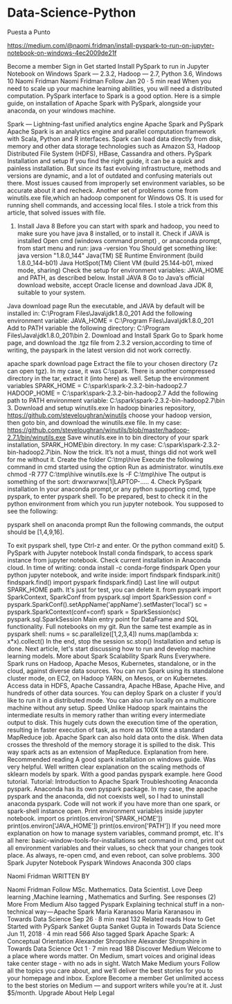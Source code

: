 # Data-Science-Python

Puesta a Punto

https://medium.com/@naomi.fridman/install-pyspark-to-run-on-jupyter-notebook-on-windows-4ec2009de21f

Become a member
Sign in
Get started
Install PySpark to run in Jupyter Notebook on Windows
Spark — 2.3.2, Hadoop — 2.7, Python 3.6, Windows 10
Naomi Fridman
Naomi Fridman
Follow
Jan 20 · 5 min read
When you need to scale up your machine learning abilities, you will need a distributed computation. PySpark interface to Spark is a good option. Here is a simple guide, on installation of Apache Spark with PySpark, alongside your anaconda, on your windows machine.

Spark — Lightning-fast unified analytics engine
Apache Spark and PySpark
Apache Spark is an analytics engine and parallel computation framework with Scala, Python and R interfaces. Spark can load data directly from disk, memory and other data storage technologies such as Amazon S3, Hadoop Distributed File System (HDFS), HBase, Cassandra and others.
PySpark Installation and setup
If you find the right guide, it can be a quick and painless installation. But since its fast evolving infrastructure, methods and versions are dynamic, and a lot of outdated and confusing materials out there.
Most issues caused from improperly set environment variables, so be accurate about it and recheck. Another set of problems come from winutils.exe file,which an hadoop component for Windows OS. It is used for running shell commands, and accessing local files. I stole a trick from this article, that solved issues with file.
1. Install Java 8
Before you can start with spark and hadoop, you need to make sure you have java 8 installed, or to install it.
Check if JAVA is installed
Open cmd (windows command prompt) , or anaconda prompt, from start menu and run:
java -version
You Should get something like:
java version "1.8.0_144"
Java(TM) SE Runtime Environment (build 1.8.0_144-b01)
Java HotSpot(TM) Client VM (build 25.144-b01, mixed mode, sharing)
Check the setup for environment variables: JAVA_HOME and PATH, as described below.
Install JAVA 8
Go to Java’s official download website, accept Oracle license and download Java JDK 8, suitable to your system.

Java download page
Run the executable, and JAVA by default will be installed in:
C:\Program Files\Java\jdk1.8.0_201
Add the following environment variable:
JAVA_HOME = C:\Program Files\Java\jdk1.8.0_201
Add to PATH variable the following directory:
C:\Program Files\Java\jdk1.8.0_201\bin
2. Download and Install Spark
Go to Spark home page, and download the .tgz file from 2.3.2 version,according to time of writing, the payspark in the latest version did not work correctly.

apache spark download page
Extract the file to your chosen directory (7z can open tgz). In my case, it was C:\spark. There is another compressed directory in the tar, extract it (into here) as well.
Setup the environment variables
SPARK_HOME  = C:\spark\spark-2.3.2-bin-hadoop2.7
HADOOP_HOME = C:\spark\spark-2.3.2-bin-hadoop2.7
Add the following path to PATH environment variable:
C:\spark\spark-2.3.2-bin-hadoop2.7\bin
3. Download and setup winutils.exe
In hadoop binaries repository, https://github.com/steveloughran/winutils choose your hadoop version, then goto bin, and download the winutils.exe file. In my case: https://github.com/steveloughran/winutils/blob/master/hadoop-2.7.1/bin/winutils.exe
Save winutils.exe in to bin directory of your spark installation, SPARK_HOME\bin directory. In my case: C:\spark\spark-2.3.2-bin-hadoop2.7\bin. Now the trick. It’s not a must, things did not work well for me without it.
Create the folder C:\tmp\hive
Execute the following command in cmd started using the option Run as administrator.
winutils.exe chmod -R 777 C:\tmp\hive
winutils.exe ls -F C:\tmp\hive
The output is something of the sort:
drwxrwxrwx|1|LAPTOP-.....
4. Check PySpark installation
In your anaconda prompt,or any python supporting cmd, type pyspark, to enter pyspark shell. To be prepared, best to check it in the python environment from which you run jupyter notebook. You supposed to see the following:

pyspark shell on anaconda prompt
Run the following commands, the output should be [1,4,9,16].

To exit pyspark shell, type Ctrl-z and enter. Or the python command exit()
5. PySpark with Jupyter notebook
Install conda findspark, to access spark instance from jupyter notebook. Check current installation in Anaconda cloud. In time of writing:
conda install -c conda-forge findspark
Open your python jupyter notebook, and write inside:
import findspark
findspark.init()
findspark.find()
import pyspark
findspark.find()
Last line will output SPARK_HOME path. It's just for test, you can delete it.
from pyspark import SparkContext, SparkConf
from pyspark.sql import SparkSession
conf = pyspark.SparkConf().setAppName('appName').setMaster('local')
sc = pyspark.SparkContext(conf=conf)
spark = SparkSession(sc)
pyspark.sql.SparkSession Main entry point for DataFrame and SQL functionality.
Full notebooks on my git.
Run the same test example as in pyspark shell:
nums = sc.parallelize([1,2,3,4])
nums.map(lambda x: x*x).collect()
In the end, stop the session
sc.stop()
Installation and setup is done. Next article, let's start discussing how to run and develop machine learning models.
More about Spark
Scalability
Spark Runs Everywhere. Spark runs on Hadoop, Apache Mesos, Kubernetes, standalone, or in the cloud, against diverse data sources.
You can run Spark using its standalone cluster mode, on EC2, on Hadoop YARN, on Mesos, or on Kubernetes. Access data in HDFS, Apache Cassandra, Apache HBase, Apache Hive, and hundreds of other data sources.
You can deploy Spark on a cluster if you’d like to run it in a distributed mode. You can also run locally on a multicore machine without any setup.
Speed
Unlike Hadoop spark maintains the intermediate results in memory rather than writing every intermediate output to disk. This hugely cuts down the execution time of the operation, resulting in faster execution of task, as more as 100X time a standard MapReduce job. Apache Spark can also hold data onto the disk. When data crosses the threshold of the memory storage it is spilled to the disk. This way spark acts as an extension of MapReduce. Explanation from here.
Recommended reading
A good spark installation on windows guide. Was very helpful.
Well written clear explanation on the scaling methods of sklearn models by spark. With a good pandas pyspark example. here
Good tutorial. Tutorial: Introduction to Apache Spark
Troubleshooting
Anaconda pyspark. Anaconda has its own pyspark package. In my case, the apache pyspark and the anaconda, did not coexists well, so I had to uninstall anaconda pyspark.
Code will not work if you have more than one spark, or spark-shell instance open.
Print environment variables inside jupyter notebook.
import os
print(os.environ['SPARK_HOME'])
print(os.environ['JAVA_HOME'])
print(os.environ['PATH'])
If you need more explanation on how to manage system variables, command prompt, etc. It's all here: basic-window-tools-for-installations
set command in cmd, print out all environment variables and their values, so check that your changes took place.
As always, re-open cmd, and even reboot, can solve problems.
300
Spark
Jupyter Notebook
Pyspark
Windows
Anaconda
300 claps

Naomi Fridman
WRITTEN BY

Naomi Fridman
Follow
MSc. Mathematics. Data Scientist. Love Deep learning ,Machine learning , Mathematics and Surfing.
See responses (2)
More From Medium
Also tagged Pyspark
Explaining technical stuff in a non-technical way — Apache Spark
Maria Karanasou
Maria Karanasou in Towards Data Science
Sep 26 · 8 min read
132
Related reads
How to Get Started with PySpark
Sanket Gupta
Sanket Gupta in Towards Data Science
Jun 11, 2018 · 4 min read
566
Also tagged Spark
Apache Spark: A Conceptual Orientation
Alexander Shropshire
Alexander Shropshire in Towards Data Science
Oct 1 · 7 min read
188
Discover Medium
Welcome to a place where words matter. On Medium, smart voices and original ideas take center stage - with no ads in sight. Watch
Make Medium yours
Follow all the topics you care about, and we’ll deliver the best stories for you to your homepage and inbox. Explore
Become a member
Get unlimited access to the best stories on Medium — and support writers while you’re at it. Just $5/month. Upgrade
About
Help
Legal
